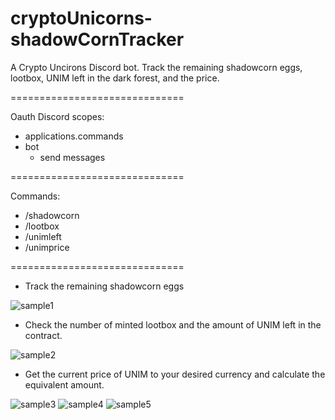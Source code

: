 # cryptoUnicorns-shadowCornTracker
A Crypto Uncirons Discord bot. Track the remaining shadowcorn eggs, lootbox, UNIM left in the dark forest, and the price.

==============================

Oauth Discord scopes:
- applications.commands
- bot
  - send messages

==============================

Commands:
- /shadowcorn
- /lootbox
- /unimleft
- /unimprice

==============================

- Track the remaining shadowcorn eggs

![sample1](https://i.imgur.com/RrI03Yl.png)

- Check the number of minted lootbox and the amount of UNIM left in the contract.

![sample2](https://i.imgur.com/pVf9H3Z.png)

- Get the current price of UNIM to your desired currency and calculate the equivalent amount.

![sample3](https://i.imgur.com/d2hri22.png)
![sample4](https://i.imgur.com/OZTGEct.png)
![sample5](https://i.imgur.com/el9ckYX.png)
